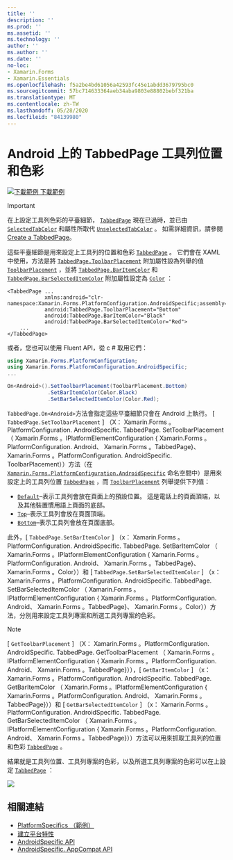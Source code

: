 ```yaml
---
title: ''
description: ''
ms.prod: ''
ms.assetid: ''
ms.technology: ''
author: ''
ms.author: ''
ms.date: ''
no-loc:
- Xamarin.Forms
- Xamarin.Essentials
ms.openlocfilehash: f5a2be4bd61056a42593fc45e1abdd3679795bc0
ms.sourcegitcommit: 57bc714633364aeb34aba9803e88802bebf321ba
ms.translationtype: MT
ms.contentlocale: zh-TW
ms.lasthandoff: 05/28/2020
ms.locfileid: "84139980"
---
```

# <a name="tabbedpage-toolbar-placement-and-color-on-android"></a>Android 上的 TabbedPage 工具列位置和色彩

[![下載範例 ](~/media/shared/download.png) 下載範例](https://docs.microsoft.com/samples/xamarin/xamarin-forms-samples/userinterface-platformspecifics)

> [!IMPORTANT]
> 在上設定工具列色彩的平臺細節， [`TabbedPage`](xref:Xamarin.Forms.TabbedPage) 現在已過時，並已由 [`SelectedTabColor`](xref:Xamarin.Forms.TabbedPage.SelectedTabColor) 和屬性所取代 [`UnselectedTabColor`](xref:Xamarin.Forms.TabbedPage.UnselectedTabColor) 。 如需詳細資訊，請參閱[Create a TabbedPage](~/xamarin-forms/app-fundamentals/navigation/tabbed-page.md#create-a-tabbedpage)。

這些平臺細節是用來設定上工具列的位置和色彩 [`TabbedPage`](xref:Xamarin.Forms.TabbedPage) 。 它們會在 XAML 中使用，方法是將 [`TabbedPage.ToolbarPlacement`](xref:Xamarin.Forms.PlatformConfiguration.AndroidSpecific.TabbedPage.ToolbarPlacementProperty) 附加屬性設為列舉的值 [`ToolbarPlacement`](xref:Xamarin.Forms.PlatformConfiguration.AndroidSpecific.ToolbarPlacement) ，並將 [`TabbedPage.BarItemColor`](xref:Xamarin.Forms.PlatformConfiguration.AndroidSpecific.TabbedPage.BarItemColorProperty) 和 [`TabbedPage.BarSelectedItemColor`](xref:Xamarin.Forms.PlatformConfiguration.AndroidSpecific.TabbedPage.BarSelectedItemColorProperty) 附加屬性設定為 [`Color`](xref:Xamarin.Forms.Color) ：

```xaml
<TabbedPage ...
            xmlns:android="clr-namespace:Xamarin.Forms.PlatformConfiguration.AndroidSpecific;assembly=Xamarin.Forms.Core"
            android:TabbedPage.ToolbarPlacement="Bottom"
            android:TabbedPage.BarItemColor="Black"
            android:TabbedPage.BarSelectedItemColor="Red">
    ...
</TabbedPage>
```

或者，您也可以使用 Fluent API，從 c # 取用它們：

```csharp
using Xamarin.Forms.PlatformConfiguration;
using Xamarin.Forms.PlatformConfiguration.AndroidSpecific;
...

On<Android>().SetToolbarPlacement(ToolbarPlacement.Bottom)
             .SetBarItemColor(Color.Black)
             .SetBarSelectedItemColor(Color.Red);
```

`TabbedPage.On<Android>`方法會指定這些平臺細節只會在 Android 上執行。 [ `TabbedPage.SetToolbarPlacement` ] （X： Xamarin.Forms 。PlatformConfiguration. AndroidSpecific. TabbedPage. SetToolbarPlacement （ Xamarin.Forms 。IPlatformElementConfiguration { Xamarin.Forms 。PlatformConfiguration. Android、 Xamarin.Forms 。TabbedPage}、 Xamarin.Forms 。PlatformConfiguration. AndroidSpecific. ToolbarPlacement））方法（在 [`Xamarin.Forms.PlatformConfiguration.AndroidSpecific`](xref:Xamarin.Forms.PlatformConfiguration.AndroidSpecific) 命名空間中）是用來設定上的工具列位置 [`TabbedPage`](xref:Xamarin.Forms.TabbedPage) ，而 [`ToolbarPlacement`](xref:Xamarin.Forms.PlatformConfiguration.AndroidSpecific.ToolbarPlacement) 列舉提供下列值：

- [`Default`](xref:Xamarin.Forms.PlatformConfiguration.AndroidSpecific.ToolbarPlacement.Default)–表示工具列會放在頁面上的預設位置。 這是電話上的頁面頂端，以及其他裝置慣用語上頁面的底部。
- [`Top`](xref:Xamarin.Forms.PlatformConfiguration.AndroidSpecific.ToolbarPlacement.Top)–表示工具列會放在頁面頂端。
- [`Bottom`](xref:Xamarin.Forms.PlatformConfiguration.AndroidSpecific.ToolbarPlacement.Bottom)–表示工具列會放在頁面底部。

此外，[ `TabbedPage.SetBarItemColor` ] （x： Xamarin.Forms 。PlatformConfiguration. AndroidSpecific. TabbedPage. SetBarItemColor （ Xamarin.Forms 。IPlatformElementConfiguration { Xamarin.Forms 。PlatformConfiguration. Android、 Xamarin.Forms 。TabbedPage}、 Xamarin.Forms 。Color））和 [ `TabbedPage.SetBarSelectedItemColor` ] （x： Xamarin.Forms 。PlatformConfiguration. AndroidSpecific. TabbedPage. SetBarSelectedItemColor （ Xamarin.Forms 。IPlatformElementConfiguration { Xamarin.Forms 。PlatformConfiguration. Android、 Xamarin.Forms 。TabbedPage}、 Xamarin.Forms 。Color））方法，分別用來設定工具列專案和所選工具列專案的色彩。

> [!NOTE]
> [ `GetToolbarPlacement` ] （X： Xamarin.Forms 。PlatformConfiguration. AndroidSpecific. TabbedPage. GetToolbarPlacement （ Xamarin.Forms 。IPlatformElementConfiguration { Xamarin.Forms 。PlatformConfiguration. Android、 Xamarin.Forms 。TabbedPage}）），[ `GetBarItemColor` ] （x： Xamarin.Forms 。PlatformConfiguration. AndroidSpecific. TabbedPage. GetBarItemColor （ Xamarin.Forms 。IPlatformElementConfiguration { Xamarin.Forms 。PlatformConfiguration. Android、 Xamarin.Forms 。TabbedPage}））和 [ `GetBarSelectedItemColor` ] （x： Xamarin.Forms 。PlatformConfiguration. AndroidSpecific. TabbedPage. GetBarSelectedItemColor （ Xamarin.Forms 。IPlatformElementConfiguration { Xamarin.Forms 。PlatformConfiguration. Android、 Xamarin.Forms 。TabbedPage}））方法可以用來抓取工具列的位置和色彩 [`TabbedPage`](xref:Xamarin.Forms.TabbedPage) 。

結果就是工具列位置、工具列專案的色彩，以及所選工具列專案的色彩可以在上設定 [`TabbedPage`](xref:Xamarin.Forms.TabbedPage) ：

![](tabbedpage-toolbar-placement-color-images/tabbedpage-toolbar-placement.png)

## <a name="related-links"></a>相關連結

- [PlatformSpecifics （範例）](https://docs.microsoft.com/samples/xamarin/xamarin-forms-samples/userinterface-platformspecifics)
- [建立平台特性](~/xamarin-forms/platform/platform-specifics/index.md#creating-platform-specifics)
- [AndroidSpecific API](xref:Xamarin.Forms.PlatformConfiguration.AndroidSpecific)
- [AndroidSpecific. AppCompat API](xref:Xamarin.Forms.PlatformConfiguration.AndroidSpecific.AppCompat)
